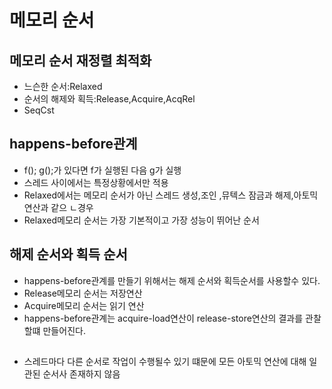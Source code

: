# 메모리 순서

## 메모리 순서 재정렬 최적화


- 느슨한 순서:Relaxed
- 순서의 해제와 획득:Release,Acquire,AcqRel
- SeqCst


## happens-before관계

- f(); g();가 있다면 f가 실행된 다음 g가 실행
- 스레드 사이에서는 특정상황에서만 적용
- Relaxed에서는 메모리 순서가 아닌 스레드 생성,조인 ,뮤텍스 잠금과 해제,아토믹 연산과 같으 ㄴ경우
- Relaxed메모리 순서는 가장 기본적이고 가장 성능이 뛰어난 순서

## 해제 순서와 획득 순서
- happens-before관계를 만들기 위해서는 해제 순서와 획득순서를 사용할수 있다.
- Release메모리 순서는 저장연산
- Acquire메모리 순서는 읽기 연산
- happens-before관계는 acquire-load연산이 release-store연산의 결과를 관찰할떄 만들어진다.

## 
- 스레드마다 다른 순서로 작업이 수행될수 있기 떄문에 모든 아토믹 연산에 대해 일관된 순서사 존재하지 않음
